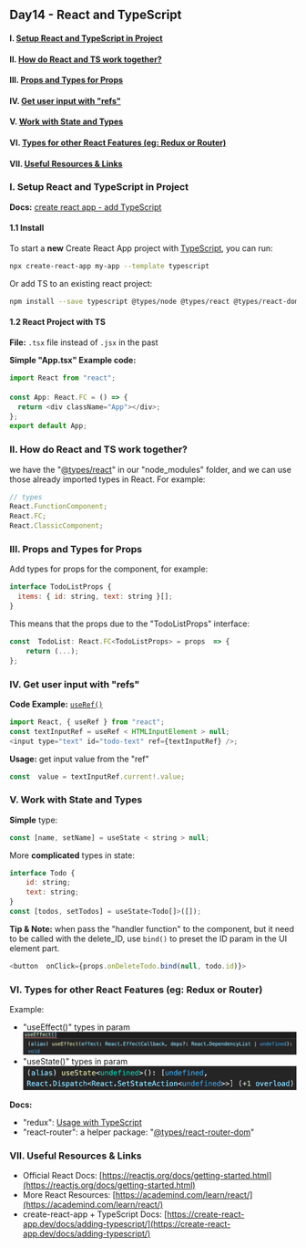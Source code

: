 ## Day14 - React and TypeScript

#### I. [Setup React and TypeScript in Project](#p1)

#### II. [How do React and TS work together?](#p2)

#### III. [Props and Types for Props](#p3)

#### IV. [ Get user input with "refs"](#p4)

#### V. [Work with State and Types](#p5)

#### VI. [ Types for other React Features (eg: Redux or Router)](#p6)

#### VII. [Useful Resources & Links](#p7)

<div id="p1" />

### I. Setup React and TypeScript in Project

**Docs:** [create react app - add TypeScript](https://create-react-app.dev/docs/adding-typescript/)

#### 1.1 Install

To start a **new** Create React App project with [TypeScript](https://www.typescriptlang.org/), you can run:

```bash
npx create-react-app my-app --template typescript
```

Or add TS to an existing react project:

```bash
npm install --save typescript @types/node @types/react @types/react-dom @types/jest
```

#### 1.2 React Project with TS

**File:** `.tsx` file instead of `.jsx` in the past

**Simple "App.tsx" Example code:**

```js
import React from "react";

const App: React.FC = () => {
  return <div className="App"></div>;
};
export default App;
```

<div id="p2" />

### II. How do React and TS work together?

we have the "[@types/react](https://www.npmjs.com/package/@types/react)" in our "node_modules" folder, and we can use those already imported types in React.
For example:

```js
// types
React.FunctionComponent;
React.FC;
React.ClassicComponent;
```

<div id="p3" />

### III. Props and Types for Props

Add types for props for the component, for example:

```js
interface TodoListProps {
  items: { id: string, text: string }[];
}
```

This means that the props due to the "TodoListProps" interface:

```js
const  TodoList: React.FC<TodoListProps> = props  => {
	return (...);
};
```

<div id="p4" />

### IV. Get user input with "refs"

**Code Example:** [`useRef()`](https://reactjs.org/docs/hooks-reference.html#useref)

```js
import React, { useRef } from "react";
const textInputRef = useRef < HTMLInputElement > null;
<input type="text" id="todo-text" ref={textInputRef} />;
```

**Usage:** get input value from the "ref"

```js
const  value = textInputRef.current!.value;
```

<div id="p5" />

### V. Work with State and Types

**Simple** type:

```js
const [name, setName] = useState < string > null;
```

More **complicated** types in state:

```js
interface Todo {
	id: string;
	text: string;
}
const [todos, setTodos] = useState<Todo[]>([]);
```

**Tip & Note:**
when pass the "handler function" to the component, but it need to be called with the delete_ID, use `bind()` to preset the ID param in the UI element part.

```js
<button  onClick={props.onDeleteTodo.bind(null, todo.id)}>
```

<div id="p6" />

### VI. Types for other React Features (eg: Redux or Router)

Example:

- "useEffect()" types in param
  ![image](../assets/useeffect-types.png)
- "useState()" types in param
  ![image](../assets/usestate-types.png)

**Docs:**

- "redux": [Usage with TypeScript](https://redux.js.org/recipes/usage-with-typescript)
- "react-router": a helper package: "[@types/react-router-dom](https://www.npmjs.com/package/@types/react-router-dom)"

<div id="p7" />

### VII. Useful Resources & Links

- Official React Docs: [https://reactjs.org/docs/getting-started.html](https://reactjs.org/docs/getting-started.html)
- More React Resources: [https://academind.com/learn/react/](https://academind.com/learn/react/)
- create-react-app + TypeScript Docs: [https://create-react-app.dev/docs/adding-typescript/](https://create-react-app.dev/docs/adding-typescript/)
